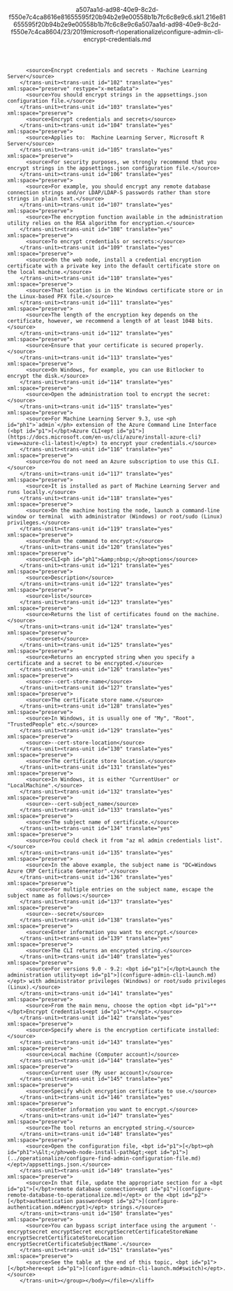 <?xml version="1.0"?><xliff version="1.2" xmlns="urn:oasis:names:tc:xliff:document:1.2" xmlns:xsi="http://www.w3.org/2001/XMLSchema-instance" xsi:schemaLocation="urn:oasis:names:tc:xliff:document:1.2 xliff-core-1.2-transitional.xsd"><file datatype="xml" original="configure-admin-cli-encrypt-credentials.md" source-language="en-US" target-language="en-US"><header><tool tool-id="mdxliff" tool-name="mdxliff" tool-version="1.0-1931010" tool-company="Microsoft" /><xliffext:skl_file_name xmlns:xliffext="urn:microsoft:content:schema:xliffextensions">a507aa1d-ad98-40e9-8c2d-f550e7c4ca8616e81655595f20b94b2e9e00558b1b7fc6c8e9c6.skl</xliffext:skl_file_name><xliffext:version xmlns:xliffext="urn:microsoft:content:schema:xliffextensions">1.2</xliffext:version><xliffext:ms.openlocfilehash xmlns:xliffext="urn:microsoft:content:schema:xliffextensions">16e81655595f20b94b2e9e00558b1b7fc6c8e9c6</xliffext:ms.openlocfilehash><xliffext:ms.sourcegitcommit xmlns:xliffext="urn:microsoft:content:schema:xliffextensions">a507aa1d-ad98-40e9-8c2d-f550e7c4ca86</xliffext:ms.sourcegitcommit><xliffext:ms.lasthandoff xmlns:xliffext="urn:microsoft:content:schema:xliffextensions">04/23/2019</xliffext:ms.lasthandoff><xliffext:ms.openlocfilepath xmlns:xliffext="urn:microsoft:content:schema:xliffextensions">microsoft-r\operationalize\configure-admin-cli-encrypt-credentials.md</xliffext:ms.openlocfilepath></header><body><group id="content" extype="content"><trans-unit id="101" translate="yes" xml:space="preserve" restype="x-metadata">
          <source>Encrypt credentials and secrets - Machine Learning Server</source>
        </trans-unit><trans-unit id="102" translate="yes" xml:space="preserve" restype="x-metadata">
          <source>You should encrypt strings in the appsettings.json configuration file.</source>
        </trans-unit><trans-unit id="103" translate="yes" xml:space="preserve">
          <source>Encrypt credentials and secrets</source>
        </trans-unit><trans-unit id="104" translate="yes" xml:space="preserve">
          <source>Applies to:  Machine Learning Server, Microsoft R Server</source>
        </trans-unit><trans-unit id="105" translate="yes" xml:space="preserve">
          <source>For security purposes, we strongly recommend that you encrypt strings in the appsettings.json configuration file.</source>
        </trans-unit><trans-unit id="106" translate="yes" xml:space="preserve">
          <source>For example, you should encrypt any remote database connection strings and/or LDAP/LDAP-S passwords rather than store strings in plain text.</source>
        </trans-unit><trans-unit id="107" translate="yes" xml:space="preserve">
          <source>The encryption function available in the administration utility relies on the RSA algorithm for encryption.</source>
        </trans-unit><trans-unit id="108" translate="yes" xml:space="preserve">
          <source>To encrypt credentials or secrets:</source>
        </trans-unit><trans-unit id="109" translate="yes" xml:space="preserve">
          <source>On the web node, install a credential encryption certificate with a private key into the default certificate store on the local machine.</source>
        </trans-unit><trans-unit id="110" translate="yes" xml:space="preserve">
          <source>That location is in the Windows certificate store or in the Linux-based PFX file.</source>
        </trans-unit><trans-unit id="111" translate="yes" xml:space="preserve">
          <source>The length of the encryption key depends on the certificate, however, we recommend a length of at least 1048 bits.</source>
        </trans-unit><trans-unit id="112" translate="yes" xml:space="preserve">
          <source>Ensure that your certificate is secured properly.</source>
        </trans-unit><trans-unit id="113" translate="yes" xml:space="preserve">
          <source>On Windows, for example, you can use Bitlocker to encrypt the disk.</source>
        </trans-unit><trans-unit id="114" translate="yes" xml:space="preserve">
          <source>Open the administration tool to encrypt the secret:</source>
        </trans-unit><trans-unit id="115" translate="yes" xml:space="preserve">
          <source>For Machine Learning Server 9.3, use <ph id="ph1">`admin`</ph> extension of the Azure Command Line Interface (<bpt id="p1">[</bpt>Azure CLI<ept id="p1">](https://docs.microsoft.com/en-us/cli/azure/install-azure-cli?view=azure-cli-latest)</ept>) to encrypt your credentials.</source>
        </trans-unit><trans-unit id="116" translate="yes" xml:space="preserve">
          <source>You do not need an Azure subscription to use this CLI.</source>
        </trans-unit><trans-unit id="117" translate="yes" xml:space="preserve">
          <source>It is installed as part of Machine Learning Server and runs locally.</source>
        </trans-unit><trans-unit id="118" translate="yes" xml:space="preserve">
          <source>On the machine hosting the node, launch a command-line window or terminal  with administrator (Windows) or root/sudo (Linux) privileges.</source>
        </trans-unit><trans-unit id="119" translate="yes" xml:space="preserve">
          <source>Run the command to encrypt:</source>
        </trans-unit><trans-unit id="120" translate="yes" xml:space="preserve">
          <source>CLI<ph id="ph1">&amp;nbsp;</ph>options</source>
        </trans-unit><trans-unit id="121" translate="yes" xml:space="preserve">
          <source>Description</source>
        </trans-unit><trans-unit id="122" translate="yes" xml:space="preserve">
          <source>list</source>
        </trans-unit><trans-unit id="123" translate="yes" xml:space="preserve">
          <source>Returns the list of certificates found on the machine.</source>
        </trans-unit><trans-unit id="124" translate="yes" xml:space="preserve">
          <source>set</source>
        </trans-unit><trans-unit id="125" translate="yes" xml:space="preserve">
          <source>Returns an encrypted string when you specify a certificate and a secret to be encrypted.</source>
        </trans-unit><trans-unit id="126" translate="yes" xml:space="preserve">
          <source>--cert-store-name</source>
        </trans-unit><trans-unit id="127" translate="yes" xml:space="preserve">
          <source>The certificate store name.</source>
        </trans-unit><trans-unit id="128" translate="yes" xml:space="preserve">
          <source>In Windows, it is usually one of "My", "Root", "TrustedPeople" etc.</source>
        </trans-unit><trans-unit id="129" translate="yes" xml:space="preserve">
          <source>--cert-store-location</source>
        </trans-unit><trans-unit id="130" translate="yes" xml:space="preserve">
          <source>The certificate store location.</source>
        </trans-unit><trans-unit id="131" translate="yes" xml:space="preserve">
          <source>In Windows, it is either "CurrentUser" or "LocalMachine".</source>
        </trans-unit><trans-unit id="132" translate="yes" xml:space="preserve">
          <source>--cert-subject_name</source>
        </trans-unit><trans-unit id="133" translate="yes" xml:space="preserve">
          <source>The subject name of certificate.</source>
        </trans-unit><trans-unit id="134" translate="yes" xml:space="preserve">
          <source>You could check it from "az ml admin credentials list".</source>
        </trans-unit><trans-unit id="135" translate="yes" xml:space="preserve">
          <source>In the above example, the subject name is "DC=Windows Azure CRP Certificate Generator".</source>
        </trans-unit><trans-unit id="136" translate="yes" xml:space="preserve">
          <source>For multiple entries on the subject name, escape the subject name as follows:</source>
        </trans-unit><trans-unit id="137" translate="yes" xml:space="preserve">
          <source>--secret</source>
        </trans-unit><trans-unit id="138" translate="yes" xml:space="preserve">
          <source>Enter information you want to encrypt.</source>
        </trans-unit><trans-unit id="139" translate="yes" xml:space="preserve">
          <source>The CLI returns an encrypted string.</source>
        </trans-unit><trans-unit id="140" translate="yes" xml:space="preserve">
          <source>For versions 9.0 - 9.2: <bpt id="p1">[</bpt>Launch the administration utility<ept id="p1">](configure-admin-cli-launch.md)</ept> with administrator privileges (Windows) or root/sudo privileges (Linux).</source>
        </trans-unit><trans-unit id="141" translate="yes" xml:space="preserve">
          <source>From the main menu, choose the option <bpt id="p1">**</bpt>Encrypt Credentials<ept id="p1">**</ept>.</source>
        </trans-unit><trans-unit id="142" translate="yes" xml:space="preserve">
          <source>Specify where is the encryption certificate installed:</source>
        </trans-unit><trans-unit id="143" translate="yes" xml:space="preserve">
          <source>Local machine (Computer account)</source>
        </trans-unit><trans-unit id="144" translate="yes" xml:space="preserve">
          <source>Current user (My user account)</source>
        </trans-unit><trans-unit id="145" translate="yes" xml:space="preserve">
          <source>Specify which encryption certificate to use.</source>
        </trans-unit><trans-unit id="146" translate="yes" xml:space="preserve">
          <source>Enter information you want to encrypt.</source>
        </trans-unit><trans-unit id="147" translate="yes" xml:space="preserve">
          <source>The tool returns an encrypted string.</source>
        </trans-unit><trans-unit id="148" translate="yes" xml:space="preserve">
          <source>Open the configuration file, <bpt id="p1">[</bpt><ph id="ph1">\&lt;</ph>web-node-install-path&gt;<ept id="p1">](../operationalize/configure-find-admin-configuration-file.md)</ept>/appsettings.json.</source>
        </trans-unit><trans-unit id="149" translate="yes" xml:space="preserve">
          <source>In that file, update the appropriate section for a <bpt id="p1">[</bpt>remote database connection<ept id="p1">](configure-remote-database-to-operationalize.md)</ept> or the <bpt id="p2">[</bpt>authentication password<ept id="p2">](configure-authentication.md#encrypt)</ept> strings.</source>
        </trans-unit><trans-unit id="150" translate="yes" xml:space="preserve">
          <source>You can bypass script interface using the argument '-encryptsecret encryptSecret encryptSecretCertificateStoreName encryptSecretCertificateStoreLocation encryptSecretCertificateSubjectName'.</source>
        </trans-unit><trans-unit id="151" translate="yes" xml:space="preserve">
          <source>See the table at the end of this topic, <bpt id="p1">[</bpt>here<ept id="p1">](configure-admin-cli-launch.md#switch)</ept>.</source>
        </trans-unit></group></body></file></xliff>